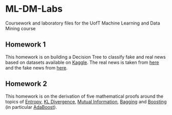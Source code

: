 # ML-DM-Labs
Coursework and laboratory files for the UofT Machine Learning and Data Mining course

## Homework 1
This homework is on building a Decision Tree to classify fake and real news based on datasets available on [Kaggle](https://www.kaggle.com). The real news is taken from [here](https://www.kaggle.com/therohk/million-headlines) and the fake news from [here](https://www.kaggle.com/mrisdal/fake-news/data).

## Homework 2
This homework is on the derivation of five mathematical proofs around the topics of [Entropy](https://en.wikipedia.org/wiki/Entropy_(information_theory)), [KL Divergence](https://en.wikipedia.org/wiki/Kullback%E2%80%93Leibler_divergence), [Mutual Information](https://en.wikipedia.org/wiki/Mutual_information), [Bagging](https://en.wikipedia.org/wiki/Bootstrap_aggregating) and [Boosting](https://en.wikipedia.org/wiki/Boosting_(machine_learning)) (in particular [AdaBoost](https://en.wikipedia.org/wiki/AdaBoost)). 
